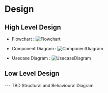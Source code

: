 # Design

## High Level Design 
* Flowchart :
![Flowchart](https://github.com/Rahul-S-Iyer/Mini-Project--266445/blob/main/Design/Flowchart.png)
* Component Diagram :
![ComponentDiagram]()

* Usecase Diagram :
![UsecaseDiagram]()

## Low Level Design 

--- TBD Structural and Behavioural Diagram

